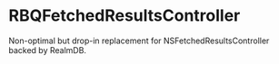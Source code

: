 RBQFetchedResultsController
===========================

Non-optimal but drop-in replacement for NSFetchedResultsController backed by RealmDB.
